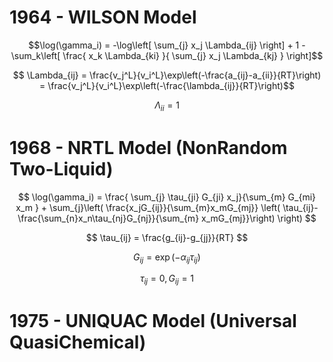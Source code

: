 # 1964 - WILSON Model

$$\log(\gamma_i) = -\log\left[ \sum_{j} x_j \Lambda_{ij} \right] + 1 - \sum_k\left[ \frac{ x_k \Lambda_{ki} }{ \sum_{j} x_j \Lambda_{kj} } \right]$$

$$ \Lambda_{ij} = \frac{v_j^L}{v_i^L}\exp\left(-\frac{a_{ij}-a_{ii}}{RT}\right) = \frac{v_j^L}{v_i^L}\exp\left(-\frac{\lambda_{ij}}{RT}\right)$$

$$ \Lambda_{ii} = 1 $$


# 1968 - NRTL Model (NonRandom Two-Liquid)

$$ \log(\gamma_i) = \frac{ \sum_{j} \tau_{ji} G_{ji} x_j}{\sum_{m} G_{mi} x_m } + \sum_{j}\left( \frac{x_jG_{ij}}{\sum_{m}x_mG_{mj}} \left( \tau_{ij}-\frac{\sum_{n}x_n\tau_{nj}G_{nj}}{\sum_{m} x_mG_{mj}}\right) \right)     $$

$$ \tau_{ij} = \frac{g_{ij}-g_{jj}}{RT} $$

$$ G_{ij} = \exp \left( -\alpha_{ij}\tau_{ij}\right) $$

$$ \tau_{ij} = 0,     G_{ij} = 1$$

# 1975 - UNIQUAC Model (Universal QuasiChemical)

